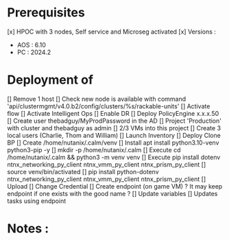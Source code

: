 # Prerequisites
[x] HPOC with 3 nodes, Self service and Microseg activated
[x] Versions :
 - AOS : 6.10
 - PC : 2024.2

# Deployment of
[] Remove 1 host
[] Check new node is available with command 'api/clustermgmt/v4.0.b2/config/clusters/%s/rackable-units'
[] Activate flow
[] Activate Intelligent Ops
[] Enable DR
[] Deploy PolicyEngine x.x.x.50
[] Create user thebadguy/MyProdPassword in the AD
[] Project 'Production' with cluster and thebadguy as admin
[] 2/3 VMs into this project
[] Create 3 local users (Charlie, Thom and William)
[] Launch Inventory
[] Deploy Clone BP
  [] Create /home/nutanix/.calm/venv 
    [] Install apt install python3.10-venv python3-pip -y
    [] mkdir -p /home/nutanix/.calm
    [] Execute cd /home/nutanix/.calm && python3 -m venv venv
    [] Execute pip install dotenv ntnx_networking_py_client ntnx_vmm_py_client ntnx_prism_py_client
    [] source venv/bin/activated
    [] pip install python-dotenv ntnx_networking_py_client ntnx_vmm_py_client ntnx_prism_py_client
  [] Upload
  [] Change Credential
  [] Create endpoint (on game VM) ? It may keep endpoint if one exists with the good name ? 
  [] Update variables
  [] Updates tasks using endpoint


# Notes :
